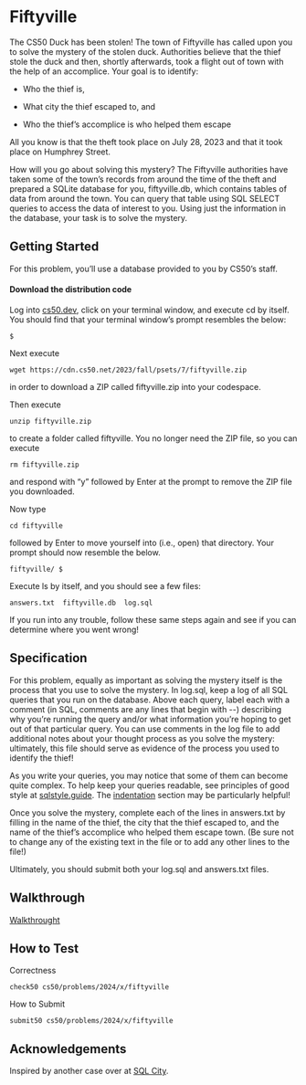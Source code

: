 # Fiftyville

The CS50 Duck has been stolen! The town of Fiftyville has called upon you to solve the mystery of the stolen duck. Authorities believe that the thief stole the duck and then, shortly afterwards, took a flight out of town with the help of an accomplice. Your goal is to identify:

- Who the thief is,

- What city the thief escaped to, and

- Who the thief’s accomplice is who helped them escape

All you know is that the theft took place on July 28, 2023 and that it took place on Humphrey Street.

How will you go about solving this mystery? The Fiftyville authorities have taken some of the town’s records from around the time of the theft and prepared a SQLite database for you, fiftyville.db, which contains tables of data from around the town. You can query that table using SQL SELECT queries to access the data of interest to you. Using just the information in the database, your task is to solve the mystery.

## Getting Started

For this problem, you’ll use a database provided to you by CS50’s staff.

#### Download the distribution code

Log into [cs50.dev](https://cs50.dev/), click on your terminal window, and execute cd by itself. You should find that your terminal window’s prompt resembles the below:

    $

Next execute

    wget https://cdn.cs50.net/2023/fall/psets/7/fiftyville.zip

in order to download a ZIP called fiftyville.zip into your codespace.

Then execute

    unzip fiftyville.zip

to create a folder called fiftyville. You no longer need the ZIP file, so you can execute

    rm fiftyville.zip

and respond with “y” followed by Enter at the prompt to remove the ZIP file you downloaded.

Now type

    cd fiftyville

followed by Enter to move yourself into (i.e., open) that directory. Your prompt should now resemble the below.

    fiftyville/ $

Execute ls by itself, and you should see a few files:

    answers.txt  fiftyville.db  log.sql

If you run into any trouble, follow these same steps again and see if you can determine where you went wrong!

## Specification

For this problem, equally as important as solving the mystery itself is the process that you use to solve the mystery. In log.sql, keep a log of all SQL queries that you run on the database. Above each query, label each with a comment (in SQL, comments are any lines that begin with --) describing why you’re running the query and/or what information you’re hoping to get out of that particular query. You can use comments in the log file to add additional notes about your thought process as you solve the mystery: ultimately, this file should serve as evidence of the process you used to identify the thief!

As you write your queries, you may notice that some of them can become quite complex. To help keep your queries readable, see principles of good style at [sqlstyle.guide](https://www.sqlstyle.guide/). The [indentation](https://www.sqlstyle.guide/#indentation) section may be particularly helpful!

Once you solve the mystery, complete each of the lines in answers.txt by filling in the name of the thief, the city that the thief escaped to, and the name of the thief’s accomplice who helped them escape town. (Be sure not to change any of the existing text in the file or to add any other lines to the file!)

Ultimately, you should submit both your log.sql and answers.txt files.

## Walkthrough

[Walkthrought](https://youtu.be/YHhgEoJMDnU)

## How to Test

Correctness

    check50 cs50/problems/2024/x/fiftyville

How to Submit

    submit50 cs50/problems/2024/x/fiftyville

## Acknowledgements

Inspired by another case over at [SQL City](https://mystery.knightlab.com/).
